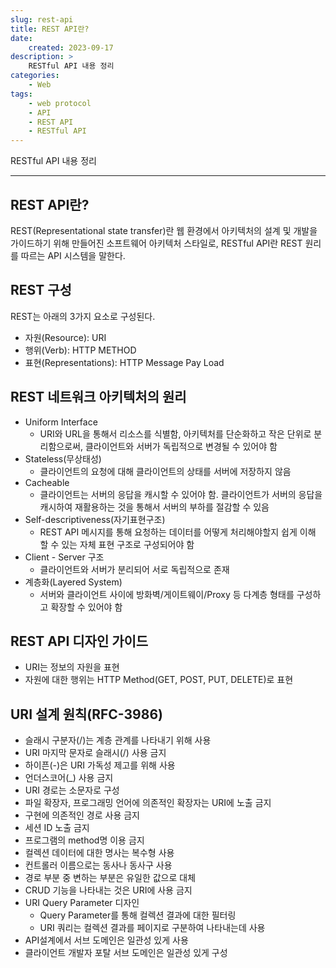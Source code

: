 ```yaml
---
slug: rest-api
title: REST API란?
date:
    created: 2023-09-17
description: >
    RESTful API 내용 정리
categories:
    - Web
tags:
    - web protocol
    - API
    - REST API
    - RESTful API
---
```


RESTful API 내용 정리  

<!-- more -->

---

## REST API란?

REST(Representational state transfer)란 웹 환경에서 아키텍처의 설계 및 개발을 가이드하기 위해 만들어진 소프트웨어 아키텍처 스타일로, RESTful API란 REST 원리를 따르는 API 시스템을 말한다.  

## REST 구성

REST는 아래의 3가지 요소로 구성된다.  

- 자원(Resource): URI
- 행위(Verb): HTTP METHOD
- 표현(Representations): HTTP Message Pay Load

## REST 네트워크 아키텍처의 원리

- Uniform Interface
    - URI와 URL을 통해서 리소스를 식별함, 아키텍처를 단순화하고 작은 단위로 분리함으로써, 클라이언트와 서버가 독립적으로 변경될 수 있어야 함
- Stateless(무상태성)
    - 클라이언트의 요청에 대해 클라이언트의 상태를 서버에 저장하지 않음
- Cacheable
    - 클라이언트는 서버의 응답을 캐시할 수 있어야 함. 클라이언트가 서버의 응답을 캐시하여 재활용하는 것을 통해서 서버의 부하를 절감할 수 있음
- Self-descriptiveness(자기표현구조)
    - REST API 메시지를 통해 요청하는 데이터를 어떻게 처리해야할지 쉽게 이해 할 수 있는 자체 표현 구조로 구성되어야 함
- Client - Server 구조
    - 클라이언트와 서버가 분리되어 서로 독립적으로 존재
- 계층화(Layered System)
    - 서버와 클라이언트 사이에 방화벽/게이트웨이/Proxy 등 다계층 형태를 구성하고 확장할 수 있어야 함

## REST API 디자인 가이드

- URI는 정보의 자원을 표현
- 자원에 대한 행위는 HTTP Method(GET, POST, PUT, DELETE)로 표현

## URI 설계 원칙(RFC-3986)

- 슬래시 구분자(/)는 계층 관계를 나타내기 위해 사용
- URI 마지막 문자로 슬래시(/) 사용 금지
- 하이픈(-)은 URI 가독성 제고를 위해 사용
- 언더스코어(_) 사용 금지
- URI 경로는 소문자로 구성
- 파일 확장자, 프로그래밍 언어에 의존적인 확장자는 URI에 노출 금지
- 구현에 의존적인 경로 사용 금지
- 세션 ID 노출 금지
- 프로그램의 method명 이용 금지
- 컬렉션 데이터에 대한 명사는 복수형 사용
- 컨트롤러 이름으로는 동사나 동사구 사용
- 경로 부분 중 변하는 부분은 유일한 값으로 대체
- CRUD 기능을 나타내는 것은 URI에 사용 금지
- URI Query Parameter 디자인
    - Query Parameter를 통해 컬렉션 결과에 대한 필터링
    - URI 쿼리는 컬렉션 결과를 페이지로 구분하여 나타내는데 사용
- API설계에서 서브 도메인은 일관성 있게 사용
- 클라이언트 개발자 포탈 서브 도메인은 일관성 있게 구성

